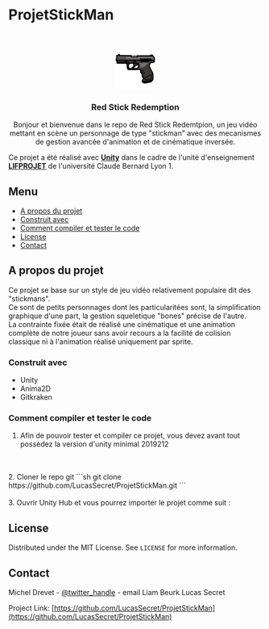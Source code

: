 # ProjetStickMan



<!-- PROJECT LOGO -->
<br />
<p align="center">
  <a href="https://github.com/LucasSecret/ProjetStickMan">
    <img src="RedStick%20Redemption/Assets/Sprite/5dd916b8dc81a.png" alt="Logo" width="80" height="80">
  </a>

  <h3 align="center">Red Stick Redemption</h3>

  <p align="center">
    Bonjour et bienvenue dans le repo de Red Stick Redemtpion, un jeu vidéo mettant en scène un personnage de type "stickman" avec des mecanismes de gestion avancée d'animation et de cinématique inversée.
   <br />
  
  
  
  
  Ce projet a été réalisé avec <a href="https://unity.com/fr"><strong>Unity</strong></a> dans le cadre de l'unité d'enseignement <a href="http://perso.univ-lyon1.fr/fabien.rico/site/projet:start"><strong>LIFPROJET</strong></a> de l'université Claude Bernard Lyon 1.
  </p>
</p>



<!-- TABLE OF CONTENTS -->
##  Menu

* [A propos du projet](#a-propos-du-projet)
* [Construit avec](#construit-avec)
* [Comment compiler et tester le code](#comment-compiler-et-tester-le-code)
* [License](#license)
* [Contact](#contact)

<!-- ABOUT THE PROJECT -->
## A propos du projet

Ce projet se base sur un style de jeu vidéo relativement populaire dit des "stickmans".
<br />
Ce sont de petits personnages dont les particularitées sont, la simplification graphique d'une part, la gestion squeletique "bones" précise de l'autre.
<br />
La contrainte fixée était de réalisé une cinématique et une animation complète de notre joueur sans avoir recours a la facilité de colision classique ni à l'animation réalisé uniquement par sprite.
<br />



### Construit avec

* Unity
* Anima2D
* Gitkraken



### Comment compiler et tester le code

1. Afin de pouvoir tester et compiler ce projet, vous devez avant tout possèdez la version d'unity minimal  2019212
<br />
<br />
2. Cloner le repo git 
```sh
git clone https://github.com/LucasSecret/ProjetStickMan.git
```
<br />
<br />
3. Ouvrir Unity Hub et vous pourrez importer le projet comme suit :
<br />

<!-- LICENSE -->
## License

Distributed under the MIT License. See `LICENSE` for more information.



<!-- CONTACT -->
## Contact

Michel Drevet - [@twitter_handle](https://twitter.com/twitter_handle) - email
Liam Beurk
Lucas Secret 

Project Link: [https://github.com/LucasSecret/ProjetStickMan](https://github.com/LucasSecret/ProjetStickMan)



<!-- MARKDOWN LINKS & IMAGES -->
<!-- https://www.markdownguide.org/basic-syntax/#reference-style-links -->
[contributors-shield]: https://img.shields.io/github/contributors/othneildrew/Best-README-Template.svg?style=flat-square
[contributors-url]: https://github.com/othneildrew/Best-README-Template/graphs/contributors
[forks-shield]: https://img.shields.io/github/forks/othneildrew/Best-README-Template.svg?style=flat-square
[forks-url]: https://github.com/othneildrew/Best-README-Template/network/members
[stars-shield]: https://img.shields.io/github/stars/othneildrew/Best-README-Template.svg?style=flat-square
[stars-url]: https://github.com/othneildrew/Best-README-Template/stargazers
[issues-shield]: https://img.shields.io/github/issues/othneildrew/Best-README-Template.svg?style=flat-square
[issues-url]: https://github.com/othneildrew/Best-README-Template/issues
[license-shield]: https://img.shields.io/github/license/othneildrew/Best-README-Template.svg?style=flat-square
[license-url]: https://github.com/othneildrew/Best-README-Template/blob/master/LICENSE.txt
[linkedin-shield]: https://img.shields.io/badge/-LinkedIn-black.svg?style=flat-square&logo=linkedin&colorB=555
[linkedin-url]: https://linkedin.com/in/othneildrew
[product-screenshot]: images/screenshot.png
